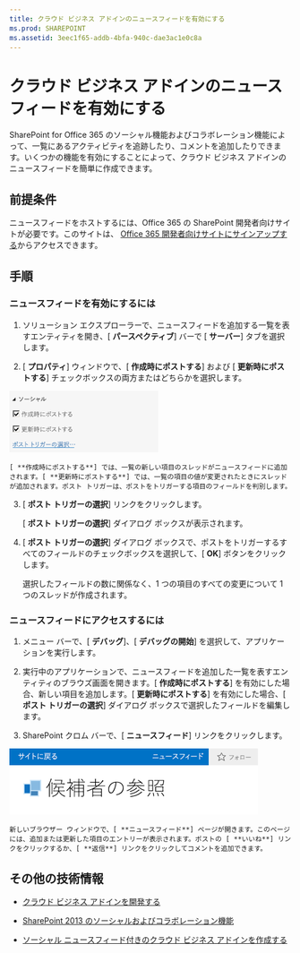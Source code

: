 ```yaml
---
title: クラウド ビジネス アドインのニュースフィードを有効にする
ms.prod: SHAREPOINT
ms.assetid: 3eec1f65-addb-4bfa-940c-dae3ac1e0c8a
---
```



# クラウド ビジネス アドインのニュースフィードを有効にする
SharePoint for Office 365 のソーシャル機能およびコラボレーション機能によって、一覧にあるアクティビティを追跡したり、コメントを追加したりできます。いくつかの機能を有効にすることによって、クラウド ビジネス アドインのニュースフィードを簡単に作成できます。
## 前提条件

ニュースフィードをホストするには、Office 365 の SharePoint 開発者向けサイトが必要です。このサイトは、 [Office 365 開発者向けサイトにサインアップする](http://go.microsoft.com/fwlink/?LinkId=263490)からアクセスできます。




## 手順


### ニュースフィードを有効にするには


1. ソリューション エクスプローラーで、ニュースフィードを追加する一覧を表すエンティティを開き、[ **パースペクティブ**] バーで [ **サーバー**] タブを選択します。


2. [ **プロパティ**] ウィンドウで、[ **作成時にポストする**] および [ **更新時にポストする**] チェックボックスの両方またはどちらかを選択します。

![ソーシャル プロパティ](images/CBAsocial.PNG)


    [ **作成時にポストする**] では、一覧の新しい項目のスレッドがニュースフィードに追加されます。[ **更新時にポストする**] では、一覧の項目の値が変更されたときにスレッドが追加されます。ポスト トリガーは、ポストをトリガーする項目のフィールドを判別します。


3. [ **ポスト トリガーの選択**] リンクをクリックします。

    [ **ポスト トリガーの選択**] ダイアログ ボックスが表示されます。


4. [ **ポスト トリガーの選択**] ダイアログ ボックスで、ポストをトリガーするすべてのフィールドのチェックボックスを選択して、[ **OK**] ボタンをクリックします。

    選択したフィールドの数に関係なく、1 つの項目のすべての変更について 1 つのスレッドが作成されます。



### ニュースフィードにアクセスするには


1. メニュー バーで、[ **デバッグ**]、[ **デバッグの開始**] を選択して、アプリケーションを実行します。


2. 実行中のアプリケーションで、ニュースフィードを追加した一覧を表すエンティティのブラウズ画面を開きます。[ **作成時にポストする**] を有効にした場合、新しい項目を追加します。[ **更新時にポストする**] を有効にした場合、[ **ポスト トリガーの選択**] ダイアログ ボックスで選択したフィールドを編集します。


3. SharePoint クロム バーで、[ **ニュースフィード**] リンクをクリックします。

![SharePoint クロム バー](images/CBAnewsfeed.PNG)


    新しいブラウザー ウィンドウで、[ **ニュースフィード**] ページが開きます。このページには、追加または更新した項目のエントリーが表示されます。ポストの [ **いいね**] リンクをクリックするか、[ **返信**] リンクをクリックしてコメントを追加できます。



## その他の技術情報
<a name="bk_addresources"> </a>


-  [クラウド ビジネス アドインを開発する](develop-cloud-business-add-ins.md)


-  [SharePoint 2013 のソーシャルおよびコラボレーション機能](http://msdn.microsoft.com/ja-jp/library/office/jj163280.aspx)


-  [ソーシャル ニュースフィード付きのクラウド ビジネス アドインを作成する](create-a-cloud-business-add-in-with-a-social-newsfeed.md)



